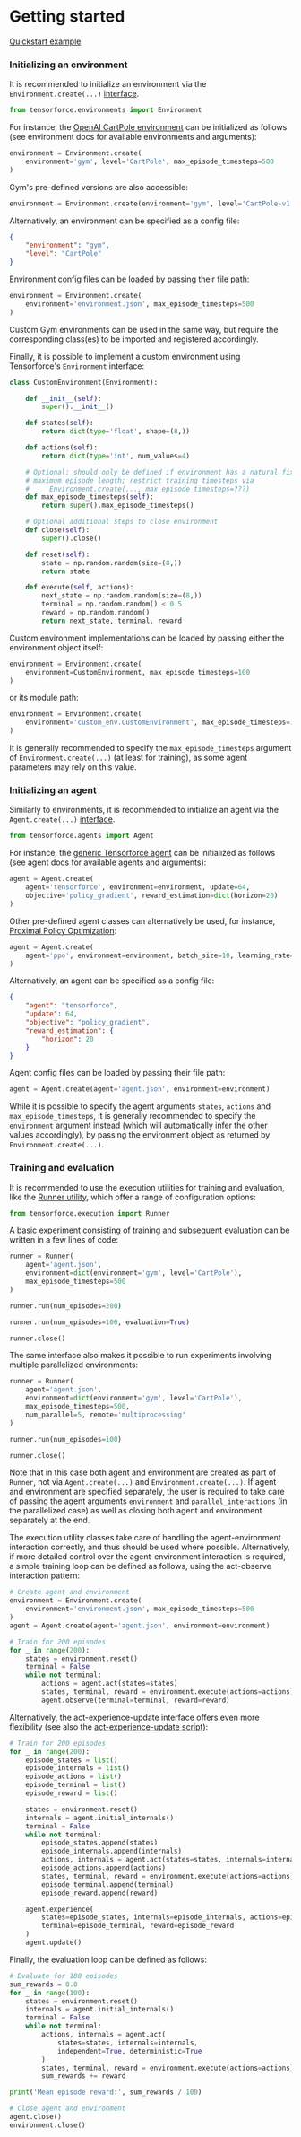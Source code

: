 Getting started
===============


[Quickstart example](https://github.com/tensorforce/tensorforce/blob/master/examples/quickstart.py)


### Initializing an environment

It is recommended to initialize an environment via the `Environment.create(...)` [interface](../environments/environment.html).

```python
from tensorforce.environments import Environment
```

For instance, the [OpenAI CartPole environment](../environments/openai_gym.html) can be initialized as follows (see environment docs for available environments and arguments):

```python
environment = Environment.create(
    environment='gym', level='CartPole', max_episode_timesteps=500
)
```

Gym's pre-defined versions are also accessible:

```python
environment = Environment.create(environment='gym', level='CartPole-v1')
```

Alternatively, an environment can be specified as a config file:

```json
{
    "environment": "gym",
    "level": "CartPole"
}
```

Environment config files can be loaded by passing their file path:

```python
environment = Environment.create(
    environment='environment.json', max_episode_timesteps=500
)
```

Custom Gym environments can be used in the same way, but require the corresponding class(es) to be imported and registered accordingly.

Finally, it is possible to implement a custom environment using Tensorforce's `Environment` interface:

```python
class CustomEnvironment(Environment):

    def __init__(self):
        super().__init__()

    def states(self):
        return dict(type='float', shape=(8,))

    def actions(self):
        return dict(type='int', num_values=4)

    # Optional: should only be defined if environment has a natural fixed
    # maximum episode length; restrict training timesteps via
    #     Environment.create(..., max_episode_timesteps=???)
    def max_episode_timesteps(self):
        return super().max_episode_timesteps()

    # Optional additional steps to close environment
    def close(self):
        super().close()

    def reset(self):
        state = np.random.random(size=(8,))
        return state

    def execute(self, actions):
        next_state = np.random.random(size=(8,))
        terminal = np.random.random() < 0.5
        reward = np.random.random()
        return next_state, terminal, reward
```

Custom environment implementations can be loaded by passing either the environment object itself:

```python
environment = Environment.create(
    environment=CustomEnvironment, max_episode_timesteps=100
)
```

or its module path:

```python
environment = Environment.create(
    environment='custom_env.CustomEnvironment', max_episode_timesteps=100
)
```

It is generally recommended to specify the `max_episode_timesteps` argument of `Environment.create(...)` (at least for training), as some agent parameters may rely on this value.




### Initializing an agent

Similarly to environments, it is recommended to initialize an agent via the `Agent.create(...)` [interface](../agents/agent.html).

```python
from tensorforce.agents import Agent
```

For instance, the [generic Tensorforce agent](../agents/tensorforce.html) can be initialized as follows (see agent docs for available agents and arguments):

```python
agent = Agent.create(
    agent='tensorforce', environment=environment, update=64,
    objective='policy_gradient', reward_estimation=dict(horizon=20)
)
```

Other pre-defined agent classes can alternatively be used, for instance, [Proximal Policy Optimization](../agents/ppo.html):

```python
agent = Agent.create(
    agent='ppo', environment=environment, batch_size=10, learning_rate=1e-3
)
```

Alternatively, an agent can be specified as a config file:

```json
{
    "agent": "tensorforce",
    "update": 64,
    "objective": "policy_gradient",
    "reward_estimation": {
        "horizon": 20
    }
}
```

Agent config files can be loaded by passing their file path:

```python
agent = Agent.create(agent='agent.json', environment=environment)
```

While it is possible to specify the agent arguments `states`, `actions` and `max_episode_timesteps`, it is generally recommended to specify the `environment` argument instead (which will automatically infer the other values accordingly), by passing the environment object as returned by `Environment.create(...)`.




### Training and evaluation

It is recommended to use the execution utilities for training and evaluation, like the [Runner utility](../execution/runner.html), which offer a range of configuration options:

```python
from tensorforce.execution import Runner
```

A basic experiment consisting of training and subsequent evaluation can be written in a few lines of code:

```python
runner = Runner(
    agent='agent.json',
    environment=dict(environment='gym', level='CartPole'),
    max_episode_timesteps=500
)

runner.run(num_episodes=200)

runner.run(num_episodes=100, evaluation=True)

runner.close()
```

The same interface also makes it possible to run experiments involving multiple parallelized environments:

```python
runner = Runner(
    agent='agent.json',
    environment=dict(environment='gym', level='CartPole'),
    max_episode_timesteps=500,
    num_parallel=5, remote='multiprocessing'
)

runner.run(num_episodes=100)

runner.close()
```

Note that in this case both agent and environment are created as part of `Runner`, not via `Agent.create(...)` and `Environment.create(...)`. If agent and environment are specified separately, the user is required to take care of passing the agent arguments `environment` and `parallel_interactions` (in the parallelized case) as well as closing both agent and environment separately at the end.

The execution utility classes take care of handling the agent-environment interaction correctly, and thus should be used where possible. Alternatively, if more detailed control over the agent-environment interaction is required, a simple training loop can be defined as follows, using the act-observe interaction pattern:

```python
# Create agent and environment
environment = Environment.create(
    environment='environment.json', max_episode_timesteps=500
)
agent = Agent.create(agent='agent.json', environment=environment)

# Train for 200 episodes
for _ in range(200):
    states = environment.reset()
    terminal = False
    while not terminal:
        actions = agent.act(states=states)
        states, terminal, reward = environment.execute(actions=actions)
        agent.observe(terminal=terminal, reward=reward)
```

Alternatively, the act-experience-update interface offers even more flexibility (see also the [act-experience-update script](https://github.com/tensorforce/tensorforce/blob/master/examples/act_experience_update.py)):

```python
# Train for 200 episodes
for _ in range(200):
    episode_states = list()
    episode_internals = list()
    episode_actions = list()
    episode_terminal = list()
    episode_reward = list()

    states = environment.reset()
    internals = agent.initial_internals()
    terminal = False
    while not terminal:
        episode_states.append(states)
        episode_internals.append(internals)
        actions, internals = agent.act(states=states, internals=internals, independent=True)
        episode_actions.append(actions)
        states, terminal, reward = environment.execute(actions=actions)
        episode_terminal.append(terminal)
        episode_reward.append(reward)

    agent.experience(
        states=episode_states, internals=episode_internals, actions=episode_actions,
        terminal=episode_terminal, reward=episode_reward
    )
    agent.update()
```

Finally, the evaluation loop can be defined as follows:

```python
# Evaluate for 100 episodes
sum_rewards = 0.0
for _ in range(100):
    states = environment.reset()
    internals = agent.initial_internals()
    terminal = False
    while not terminal:
        actions, internals = agent.act(
            states=states, internals=internals,
            independent=True, deterministic=True
        )
        states, terminal, reward = environment.execute(actions=actions)
        sum_rewards += reward

print('Mean episode reward:', sum_rewards / 100)

# Close agent and environment
agent.close()
environment.close()
```
